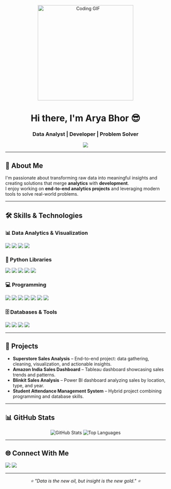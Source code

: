 <!-- Header GIF -->
<p align="center">
  <img src="https://media.giphy.com/media/qgQUggAC3Pfv687qPC/giphy.gif" width="300" alt="Coding GIF">
</p>

<h1 align="center">Hi there, I'm Arya Bhor 😎</h1>
<h3 align="center">Data Analyst | Developer | Problem Solver</h3>

<p align="center">
  <img src="https://readme-typing-svg.herokuapp.com?color=%2336BCF7&size=24&center=true&vCenter=true&width=500&lines=Turning+data+into+insights;Building+projects+from+end+to+end;Lifelong+learner+and+tech+enthusiast" />
</p>

---

## 🚀 About Me
I'm passionate about transforming raw data into meaningful insights and creating solutions that merge **analytics** with **development**.  
I enjoy working on **end-to-end analytics projects** and leveraging modern tools to solve real-world problems.

---

## 🛠️ Skills & Technologies

### 📊 Data Analytics & Visualization
<p>
  <img src="https://img.shields.io/badge/Power%20BI-F2C811?style=for-the-badge&logo=powerbi&logoColor=black">
  <img src="https://img.shields.io/badge/Tableau-E97627?style=for-the-badge&logo=tableau&logoColor=white">
  <img src="https://img.shields.io/badge/Excel-217346?style=for-the-badge&logo=microsoft-excel&logoColor=white">
  <img src="https://img.shields.io/badge/Python-3776AB?style=for-the-badge&logo=python&logoColor=white">
</p>

### 🐍 Python Libraries
<p>
  <img src="https://img.shields.io/badge/Pandas-150458?style=for-the-badge&logo=pandas&logoColor=white">
  <img src="https://img.shields.io/badge/NumPy-013243?style=for-the-badge&logo=numpy&logoColor=white">
  <img src="https://img.shields.io/badge/Matplotlib-11557c?style=for-the-badge">
  <img src="https://img.shields.io/badge/Seaborn-009688?style=for-the-badge">
  <img src="https://img.shields.io/badge/Plotly-3F4F75?style=for-the-badge&logo=plotly&logoColor=white">
</p>

### 💻 Programming
<p>
  <img src="https://img.shields.io/badge/Python-3776AB?style=for-the-badge&logo=python&logoColor=white">
  <img src="https://img.shields.io/badge/Java-007396?style=for-the-badge&logo=java&logoColor=white">
  <img src="https://img.shields.io/badge/C-00599C?style=for-the-badge&logo=c&logoColor=white">
  <img src="https://img.shields.io/badge/HTML5-E34F26?style=for-the-badge&logo=html5&logoColor=white">
  <img src="https://img.shields.io/badge/CSS3-1572B6?style=for-the-badge&logo=css3&logoColor=white">
  <img src="https://img.shields.io/badge/PHP-777BB4?style=for-the-badge&logo=php&logoColor=white">
  <img src="https://img.shields.io/badge/SQL-4479A1?style=for-the-badge&logo=postgresql&logoColor=white">
</p>

### 🗄️ Databases & Tools
<p>
  <img src="https://img.shields.io/badge/MySQL-4479A1?style=for-the-badge&logo=mysql&logoColor=white">
  <img src="https://img.shields.io/badge/PostgreSQL-336791?style=for-the-badge&logo=postgresql&logoColor=white">
  <img src="https://img.shields.io/badge/Git-F05032?style=for-the-badge&logo=git&logoColor=white">
  <img src="https://img.shields.io/badge/GitHub-181717?style=for-the-badge&logo=github&logoColor=white">
</p>

---

## 📂 Projects
- **Superstore Sales Analysis** – End-to-end project: data gathering, cleaning, visualization, and actionable insights.  
- **Amazon India Sales Dashboard** – Tableau dashboard showcasing sales trends and patterns.  
- **Blinkit Sales Analysis** – Power BI dashboard analyzing sales by location, type, and year.  
- **Student Attendance Management System** – Hybrid project combining programming and database skills.

---

## 📊 GitHub Stats
<p align="center">
  <img src="https://github-readme-stats.vercel.app/api?username=arya10012&show_icons=true&theme=radical" alt="GitHub Stats" />
  <img src="https://github-readme-stats.vercel.app/api/top-langs/?username=arya10012&layout=compact&theme=radical" alt="Top Languages" />
</p>

---

## 🌐 Connect With Me
<p>
  <a href="https://github.com/arya10012"><img src="https://img.shields.io/badge/GitHub-181717?style=for-the-badge&logo=github"></a>
  <a href="https://www.linkedin.com/in/aryabhor1001/"><img src="https://img.shields.io/badge/LinkedIn-0A66C2?style=for-the-badge&logo=linkedin"></a>
</p>

---

<p align="center"><i>⭐ "Data is the new oil, but insight is the new gold." ⭐</i></p>
